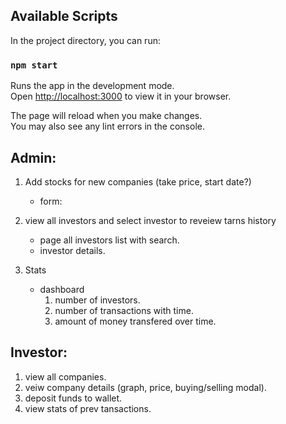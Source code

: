 
## Available Scripts

In the project directory, you can run:

### `npm start`

Runs the app in the development mode.\
Open [http://localhost:3000](http://localhost:3000) to view it in your browser.

The page will reload when you make changes.\
You may also see any lint errors in the console.

## Admin:

1. Add stocks for new companies (take price, start date?)
   - form:
	
1. view all investors and select investor to reveiew tarns history
    - page all investors list with search.
    - investor details.

2. Stats
    - dashboard
        1. number of investors.
        2. number of transactions with time.
        3. amount of money transfered over time.

## Investor:

1. view all companies.
2. veiw company details (graph, price, buying/selling modal).
3. deposit funds to wallet.
4. view stats of prev tansactions.